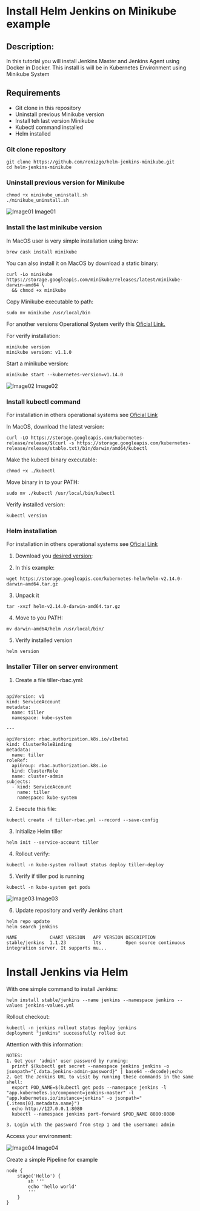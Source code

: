 # Install Helm Jenkins on Minikube example

## Description:

In this tutorial you will install Jenkins Master and Jenkins Agent using Docker in Docker.
This install is will be in Kubernetes Environment using Minikube System

## Requirements

* Git clone in this repository
* Uninstall previous Minikube version
* Install teh last version Minikube 
* Kubectl command installed
* Helm installed

### Git clone repository

```
git clone https://github.com/renizgo/helm-jenkins-minikube.git
cd helm-jenkins-minikube
```

### Uninstall previous version for Minikube

```
chmod +x minikube_uninstall.sh
./minikube_uninstall.sh
```
![Image01](https://raw.githubusercontent.com/renizgo/helm-jenkins-minikube/master/images/image01.png)
Image01

### Install the last minikube version

In MacOS user is very simple installation using brew:

```
brew cask install minikube
```

You can also install it on MacOS by download a static binary:

```
curl -Lo minikube https://storage.googleapis.com/minikube/releases/latest/minikube-darwin-amd64 \
  && chmod +x minikube
```

Copy Minikube executable to path:

```
sudo mv minikube /usr/local/bin
```

For another versions Operational System verify this [Oficial Link.](https://kubernetes.io/docs/tasks/tools/install-minikube/)

For verify installation:

```
minikube version
minikube version: v1.1.0
```

Start a minikube version:

```
minikube start --kubernetes-version=v1.14.0
```

![Image02](https://raw.githubusercontent.com/renizgo/helm-jenkins-minikube/master/images/image02.png)
Image02

### Install kubectl command

For installation in others operational systems see [Oficial Link](https://kubernetes.io/docs/tasks/tools/install-kubectl/)

In MacOS, download the latest version:

```
curl -LO https://storage.googleapis.com/kubernetes-release/release/$(curl -s https://storage.googleapis.com/kubernetes-release/release/stable.txt)/bin/darwin/amd64/kubectl
```

Make the kubectl binary executable:

```
chmod +x ./kubectl
```

Move binary in to your PATH:

```
sudo mv ./kubectl /usr/local/bin/kubectl
```

Verify installed version:

```
kubectl version
``` 

### Helm installation

For installation in others operational systems see [Oficial Link](https://helm.sh/docs/using_helm/#installing-helm)

1. Download you [desired version](https://github.com/helm/helm/releases);

2. In this example:
```
wget https://storage.googleapis.com/kubernetes-helm/helm-v2.14.0-darwin-amd64.tar.gz
```

3. Unpack it
```
tar -xvzf helm-v2.14.0-darwin-amd64.tar.gz
```

4. Move to you PATH:
```
mv darwin-amd64/helm /usr/local/bin/
```

5. Verify installed version
```
helm version
```

### Installer Tiller on server environment

1. Create a file tiller-rbac.yml:
```

apiVersion: v1
kind: ServiceAccount
metadata:
  name: tiller
  namespace: kube-system

---

apiVersion: rbac.authorization.k8s.io/v1beta1
kind: ClusterRoleBinding
metadata:
  name: tiller
roleRef:
  apiGroup: rbac.authorization.k8s.io
  kind: ClusterRole
  name: cluster-admin
subjects:
  - kind: ServiceAccount
    name: tiller
    namespace: kube-system
```

2. Execute this file:
```
kubectl create -f tiller-rbac.yml --record --save-config
```

3. Initialize Helm tiller
```
helm init --service-account tiller
```

4. Rollout verify:
```
kubectl -n kube-system rollout status deploy tiller-deploy
```

5. Verify if tiller pod is running
```
kubectl -n kube-system get pods
```

![Image03](https://raw.githubusercontent.com/renizgo/helm-jenkins-minikube/master/images/image03.png)
Image03

6. Update repository and verify Jenkins chart
```
helm repo update
helm search jenkins
```

```
NAME          	CHART VERSION	APP VERSION	DESCRIPTION
stable/jenkins	1.1.23       	lts        	Open source continuous integration server. It supports mu...
```

# Install Jenkins via Helm

With one simple command to install Jenkins:
```
helm install stable/jenkins --name jenkins --namespace jenkins --values jenkins-values.yml
```

Rollout checkout:
```
kubectl -n jenkins rollout status deploy jenkins
deployment "jenkins" successfully rolled out
```

Attention with this information:
```
NOTES:
1. Get your 'admin' user password by running:
  printf $(kubectl get secret --namespace jenkins jenkins -o jsonpath="{.data.jenkins-admin-password}" | base64 --decode);echo
2. Get the Jenkins URL to visit by running these commands in the same shell:
  export POD_NAME=$(kubectl get pods --namespace jenkins -l "app.kubernetes.io/component=jenkins-master" -l "app.kubernetes.io/instance=jenkins" -o jsonpath="{.items[0].metadata.name}")
  echo http://127.0.0.1:8080
  kubectl --namespace jenkins port-forward $POD_NAME 8080:8080

3. Login with the password from step 1 and the username: admin
```

Access your environment:

![Image04](https://raw.githubusercontent.com/renizgo/helm-jenkins-minikube/master/images/image04.png)
Image04

Create a simple Pipeline for example

```
node {
    stage('Hello') {
        sh '''
        echo 'hello world'
        '''
    }    
}
```